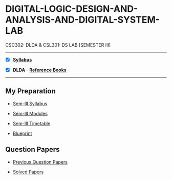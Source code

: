 # DIGITAL-LOGIC-DESIGN-AND-ANALYSIS-AND-DIGITAL-SYSTEM-LAB
 CSC302: DLDA & CSL301: DS LAB [SEMESTER III]
 
 ---

 - [X] **[Syllabus](https://github.com/Amey-Thakur/DIGITAL-LOGIC-DESIGN-AND-ANALYSIS-AND-DIGITAL-SYSTEM-LAB/blob/main/SE-Comps_CBCGS_Syllabus.pdf)**
 
 - [X] **DLDA - [Reference Books](https://github.com/Amey-Thakur/DIGITAL-LOGIC-DESIGN-AND-ANALYSIS-AND-DIGITAL-SYSTEM-LAB/tree/main/Reference%20Books)**

---

## My Preparation
 
 - [Sem-III Syllabus](https://github.com/Amey-Thakur/DIGITAL-LOGIC-DESIGN-AND-ANALYSIS-AND-DIGITAL-SYSTEM-LAB/blob/main/My%20Preparation/Note_2019-09-26_13_54_38_159.png)
 
 - [Sem-III Modules](https://github.com/Amey-Thakur/DIGITAL-LOGIC-DESIGN-AND-ANALYSIS-AND-DIGITAL-SYSTEM-LAB/blob/main/My%20Preparation/Note_2019-09-26_14_10_59_854.png)
 
 - [Sem-III Timetable](https://github.com/Amey-Thakur/DIGITAL-LOGIC-DESIGN-AND-ANALYSIS-AND-DIGITAL-SYSTEM-LAB/blob/main/My%20Preparation/Note_2019-09-26_14_17_40_056.png)
 
 - [Blueprint](https://github.com/Amey-Thakur/DIGITAL-LOGIC-DESIGN-AND-ANALYSIS-AND-DIGITAL-SYSTEM-LAB/blob/main/Blueprint%20(DLDA).png)


## Question Papers

 - [Previous Question Papers](https://github.com/Amey-Thakur/DIGITAL-LOGIC-DESIGN-AND-ANALYSIS-AND-DIGITAL-SYSTEM-LAB/tree/main/Quesion%20Papers/Previous%20Quesion%20Papers)

 - [Solved Papers](https://github.com/Amey-Thakur/DIGITAL-LOGIC-DESIGN-AND-ANALYSIS-AND-DIGITAL-SYSTEM-LAB/tree/main/Quesion%20Papers/DLDA%20Solved%20Papers)
 
